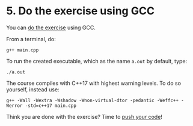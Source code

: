 # 5. Do the exercise using GCC

You can [do the exercise](5_do_the_exercise.md) using GCC.

From a terminal, do:

```
g++ main.cpp
```

To run the created executable, which as the name `a.out` by default, type:

```
./a.out
```

The course compiles with C++17 with highest warning levels. To do so yourself, instead use:

```
g++ -Wall -Wextra -Wshadow -Wnon-virtual-dtor -pedantic -Weffc++ -Werror -std=c++17 main.cpp
```

Think you are done with the exercise? Time to [push your code](6_push_your_code.md)!
